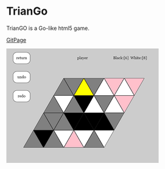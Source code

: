 # TrianGo

TrianGO is a Go-like html5 game.

[GitPage](https://brainburster.github.io/TrianGo/)

[![picture](./picture.png)](https://brainburster.github.io/TrianGo/)
